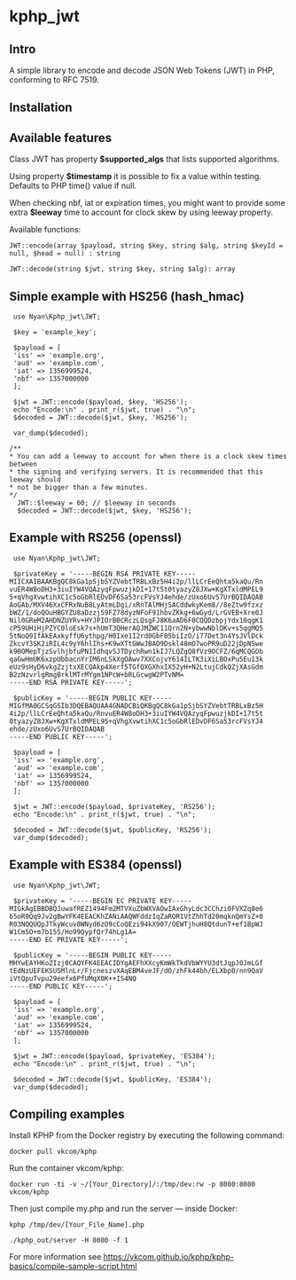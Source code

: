 # kphp_jwt

## Intro
A simple library to encode and decode JSON Web Tokens (JWT) in PHP, conforming to RFC 7519.

## Installation


## Available features
Class JWT has property **$supported_algs** that lists supported algorithms.

Using property **$timestamp** it is possible to fix a value within testing. Defaults to PHP time() value if null.

When checking nbf, iat or expiration times, you might want to provide some extra **$leeway** time to account for clock skew by using leeway property.

Available functions:
```
JWT::encode(array $payload, string $key, string $alg, string $keyId = null, $head = null) : string

JWT::decode(string $jwt, string $key, string $alg): array
```

## Simple example with HS256 (hash_hmac)
```
 use Nyan\Kphp_jwt\JWT;

 $key = 'example_key';

 $payload = [
 'iss' => 'example.org',
 'aud' => 'example.com',
 'iat' => 1356999524,
 'nbf' => 1357000000
 ];

 $jwt = JWT::encode($payload, $key, 'HS256');
 echo "Encode:\n" . print_r($jwt, true) . "\n";
 $decoded = JWT::decode($jwt, $key, 'HS256');

 var_dump($decoded);

/**
* You can add a leeway to account for when there is a clock skew times between
* the signing and verifying servers. It is recommended that this leeway should
* not be bigger than a few minutes.
*/
  JWT::$leeway = 60; // $leeway in seconds
  $decoded = JWT::decode($jwt, $key, 'HS256');
```

## Example with RS256 (openssl)
```
 use Nyan\Kphp_jwt\JWT;

 $privateKey = '-----BEGIN RSA PRIVATE KEY-----
MIICXAIBAAKBgQC8kGa1pSjbSYZVebtTRBLxBz5H4i2p/llLCrEeQhta5kaQu/Rn
vuER4W8oDH3+3iuIYW4VQAzyqFpwuzjkDI+17t5t0tyazyZ8JXw+KgXTxldMPEL9
5+qVhgXvwtihXC1c5oGbRlEDvDF6Sa53rcFVsYJ4ehde/zUxo6UvS7UrBQIDAQAB
AoGAb/MXV46XxCFRxNuB8LyAtmLDgi/xRnTAlMHjSACddwkyKem8//8eZtw9fzxz
bWZ/1/doQOuHBGYZU8aDzzj59FZ78dyzNFoF91hbvZKkg+6wGyd/LrGVEB+Xre0J
Nil0GReM2AHDNZUYRv+HYJPIOrB0CRczLQsgFJ8K6aAD6F0CQQDzbpjYdx10qgK1
cP59UHiHjPZYC0loEsk7s+hUmT3QHerAQJMZWC11Qrn2N+ybwwNblDKv+s5qgMQ5
5tNoQ9IfAkEAxkyffU6ythpg/H0Ixe1I2rd0GbF05biIzO/i77Det3n4YsJVlDck
ZkcvY3SK2iRIL4c9yY6hlIhs+K9wXTtGWwJBAO9Dskl48mO7woPR9uD22jDpNSwe
k90OMepTjzSvlhjbfuPN1IdhqvSJTDychRwn1kIJ7LQZgQ8fVz9OCFZ/6qMCQGOb
qaGwHmUK6xzpUbbacnYrIM6nLSkXgOAwv7XXCojvY614ILTK3iXiLBOxPu5Eu13k
eUz9sHyD6vkgZzjtxXECQAkp4Xerf5TGfQXGXhxIX52yH+N2LtujCdkQZjXAsGdm
B2zNzvrlgRmgBrklMTrMYgm1NPcW+bRLGcwgW2PTvNM=
-----END RSA PRIVATE KEY-----';

 $publicKey = '-----BEGIN PUBLIC KEY-----
MIGfMA0GCSqGSIb3DQEBAQUAA4GNADCBiQKBgQC8kGa1pSjbSYZVebtTRBLxBz5H
4i2p/llLCrEeQhta5kaQu/RnvuER4W8oDH3+3iuIYW4VQAzyqFpwuzjkDI+17t5t
0tyazyZ8JXw+KgXTxldMPEL95+qVhgXvwtihXC1c5oGbRlEDvDF6Sa53rcFVsYJ4
ehde/zUxo6UvS7UrBQIDAQAB
-----END PUBLIC KEY-----';

 $payload = [
 'iss' => 'example.org',
 'aud' => 'example.com',
 'iat' => 1356999524,
 'nbf' => 1357000000
 ];

 $jwt = JWT::encode($payload, $privateKey, 'RS256');
 echo "Encode:\n" . print_r($jwt, true) . "\n";

 $decoded = JWT::decode($jwt, $publicKey, 'RS256');
 var_dump($decoded);
```

## Example with ES384 (openssl)
```
 use Nyan\Kphp_jwt\JWT;

 $privateKey = '-----BEGIN EC PRIVATE KEY-----
MIGkAgEBBDBQJuwafREZ1494Fm2MTVXuZbWXVAOwIAxGhyLdc3CChzi0FVXZq8e6
65oR0Qq9Jv2gBwYFK4EEACKhZANiAAQWFddzIqZaROR1VtZhhTd20mqknQmYsZ+0
R03NQQUQpJTkyWcuv8WNyd6zO9cCoQEzi94kX907/OEWTjhuH8QtdunT+ef1BpWJ
W1Cm5O+m7b155/Ho99QypfQr74hLg1A=
-----END EC PRIVATE KEY-----';

 $publicKey = '-----BEGIN PUBLIC KEY-----
MHYwEAYHKoZIzj0CAQYFK4EEACIDYgAEFhXXcyKmWkTkdVbWYYU3dtJqpJ0JmLGf
tEdNzUEFEKSU5MlnLr/FjcneszvXAqEBM4veJF/dO/zhFk44bh/ELXbp0/nn9QaV
iVtQpuTvpu29eefx6PfUMqX0K++IS4NQ
-----END PUBLIC KEY-----';

 $payload = [
 'iss' => 'example.org',
 'aud' => 'example.com',
 'iat' => 1356999524,
 'nbf' => 1357000000
 ];

 $jwt = JWT::encode($payload, $privateKey, 'ES384');
 echo "Encode:\n" . print_r($jwt, true) . "\n";

 $decoded = JWT::decode($jwt, $publicKey, 'ES384');
 var_dump($decoded);
```

## Compiling examples
Install KPHP from the Docker registry by executing the following command:

``` docker pull vkcom/kphp ```

Run the container vkcom/kphp:

```docker run -ti -v ~/[Your_Directory]/:/tmp/dev:rw -p 8080:8080 vkcom/kphp```

Then just compile my.php and run the server — inside Docker:

```
kphp /tmp/dev/[Your_File_Name].php

./kphp_out/server -H 8080 -f 1
```

For more information see https://vkcom.github.io/kphp/kphp-basics/compile-sample-script.html